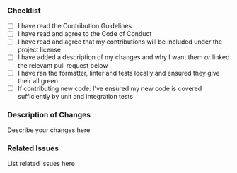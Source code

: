 ### Checklist

* [ ] I have read the Contribution Guidelines
* [ ] I have read and agree to the Code of Conduct
* [ ] I have read and agree that my contributions will be included under the project license
* [ ] I have added a description of my changes and why I want them _or_ linked the relevant pull request below
* [ ] I have ran the formatter, linter and tests locally and ensured they give their all green
* [ ] If contributing new code: I've ensured my new code is covered sufficiently by unit and integration tests

### Description of Changes

Describe your changes here

### Related Issues

List related issues here
